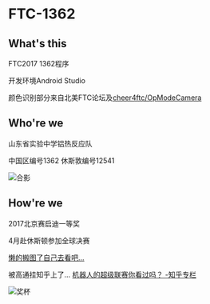 # FTC-1362
## What's this

FTC2017 1362程序

开发环境Android Studio

颜色识别部分来自北美FTC论坛及[cheer4ftc/OpModeCamera](https://github.com/cheer4ftc/OpModeCamera)



## Who're we

山东省实验中学铝热反应队

中国区编号1362
休斯敦编号12541

![合影](https://raw.githubusercontent.com/singleNeuron/FTC-1362/master/images/17032211227853.jpg)



## How're we

2017北京赛启迪一等奖

4月赴休斯顿参加全球决赛

[懒的搬图了自己去看吧...](http://sdshiyan.cn/html/c5/2017-04/5980.htm)

被高通挂知乎上了...
[机器人的超级联赛你看过吗？ -知乎专栏](https://zhuanlan.zhihu.com/p/25806936)

![奖杯](https://raw.githubusercontent.com/singleNeuron/FTC-1362/master/images/IMG_1625.JPG)
